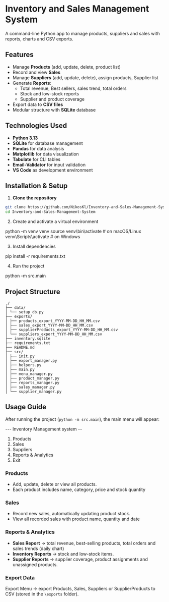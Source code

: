 # Inventory and Sales Management System

A command-line Python app to manage products, suppliers and sales with reports, charts and CSV exports.

## Features

- Manage **Products** (add, update, delete, product list)
- Record and view **Sales**
- Manage **Suppliers** (add, update, delete), assign products, Supplier list
- Generate **Reports**:
    - Total revenue, Best sellers, sales trend, total orders
    - Stock and low-stock reports
    - Supplier and product coverage
- Export data to **CSV files**
- Modular structure with **SQLite** database

## Technologies Used

- **Python 3.13**
- **SQLite** for database management
- **Pandas** for data analysis
- **Matplotlib** for data visualization
- **Tabulate** for CLI tables
- **Email-Validator** for input validation
- **VS Code** as development environment

## Installation & Setup

1. **Clone the repository**
```bash
git clone https://github.com/NikosKl/Inventory-and-Sales-Management-System.git
cd Inventory-and-Sales-Management-System
```

2. Create and activate a virtual environment

python -m venv venv
source venv\bin\activate # on macOS/Linux
venv\Scripts\activate # on Windows

3. Install dependencies

pip install -r requirements.txt

4. Run the project

python -m src.main

##  Project Structure
```
./
├── data/
│ └── setup_db.py
├── exports/
│ ├── products_export_YYYY-MM-DD_HH_MM.csv
│ ├── sales_export_YYYY-MM-DD_HH_MM.csv
│ ├── supplierProducts_export_YYYY-MM-DD_HH_MM.csv
│ └── suppliers_export_YYYY-MM-DD_HH_MM.csv
├── inventory.sqlite
├── requirements.txt
├── README.md
├── src/
│ ├── init.py
│ ├── export_manager.py
│ ├── helpers.py
│ ├── main.py
│ ├── menu_manager.py
│ ├── product_manager.py
│ ├── reports_manager.py
│ ├── sales_manager.py
│ └── supplier_manager.py 
```

## Usage Guide

After running the project (`python -m src.main`), the main menu will appear:

--- Inventory Management system -- 

1. Products
2. Sales
3. Suppliers
4. Reports & Analytics
5. Exit

### Products

- Add, update, delete or view all products.
- Each product includes name, category, price and stock quantity

### Sales

- Record new sales, automatically updating product stock.
- View all recorded sales with product name, quantity and date

### Reports & Analytics

- **Sales Report** -> total revenue, best-selling products, total orders and sales trends (daily chart)
- **Inventory Reports** -> stock and low-stock items.
- **Supplier Reports** -> supplier coverage, product assignments and unassigned products.

### Export Data

Export Menu -> export Products, Sales, Suppliers or SupplierProducts to CSV (stored in the `\exports` folder).